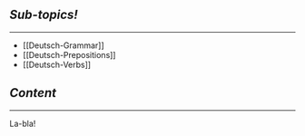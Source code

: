 ## *Sub-topics!*
---
* [[Deutsch-Grammar]]
* [[Deutsch-Prepositions]]
* [[Deutsch-Verbs]]
## *Content*
---
La-bla!